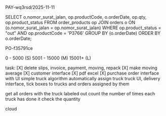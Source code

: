 PAY-wq3rsd/2025-11-11

SELECT o.nomor_surat_jalan, op.productCode, o.orderDate, op.qty, op.product_status 
FROM order_products op JOIN orders o ON (o.nomor_surat_jalan = op.nomor_surat_jalan) 
WHERE op.product_status = "out" AND op.productCode = 'P3766'
GROUP BY (o.orderDate) 
ORDER BY o.orderDate;

PO-f35791ce

0 - 5000 (S)
5001 - 15000 (M)
15001+ (L)

task:
[X] delete slips, invoice, payment, moving, repack
[X] make moving average
[X] customer interface
[X] pdf excel
[X] purchase order interface with UI simple
truck algorithm automatically assign truck
truck UI, delivery interface, tick boxes to trucks and orders assigned by them

get all orders with the truck labeled out
count the number of times each truck has done it
check the quantity


cloud